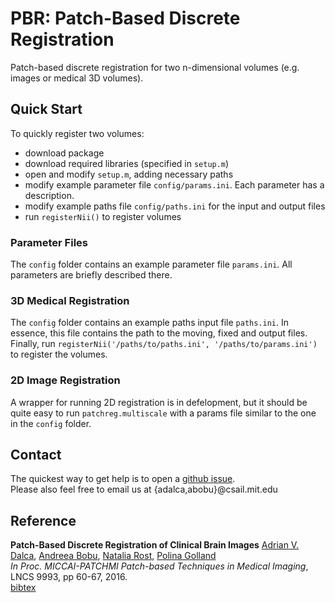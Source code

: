# PBR: Patch-Based Discrete Registration 
Patch-based discrete registration for two n-dimensional volumes (e.g. images or medical 3D volumes).

## Quick Start
To quickly register two volumes:
- download package
- download required libraries (specified in `setup.m`)
- open and modify `setup.m`, adding necessary paths
- modify example parameter file `config/params.ini`. Each parameter has a description.
- modify example paths file `config/paths.ini` for the input and output files
- run `registerNii()` to register volumes

### Parameter Files
The `config` folder contains an example parameter file `params.ini`. All parameters are briefly described there.

### 3D Medical Registration
The `config` folder contains an example paths input file `paths.ini`. In essence, this file contains the path to the moving, fixed and output files. 
Finally, run `registerNii('/paths/to/paths.ini', '/paths/to/params.ini')` to register the volumes. 

### 2D Image Registration
A wrapper for running 2D registration is in defelopment, but it should be quite easy to run `patchreg.multiscale` with a params file similar to the one in the `config` folder.

## Contact
The quickest way to get help is to open a [github issue](https://github.com/adalca/patchRegistration/issues).  
Please also feel free to email us at {adalca,abobu}@csail.mit.edu  

## Reference  
**Patch-Based Discrete Registration of Clinical Brain Images**
[Adrian V. Dalca](http://adalca.mit.edu), [Andreea Bobu](https://people.eecs.berkeley.edu/~abobu/), [Natalia Rost](https://www.massgeneral.org/doctors/doctor.aspx?id=17477), [Polina Golland](https://people.csail.mit.edu/polina/)  
*In Proc. MICCAI-PATCHMI Patch-based Techniques in Medical Imaging*, LNCS 9993, pp 60-67, 2016.  
[bibtex](reference.bib)
